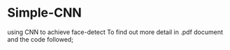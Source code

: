 # Simple-CNN
using CNN to achieve face-detect
To find out more detail in .pdf document and the code followed;
